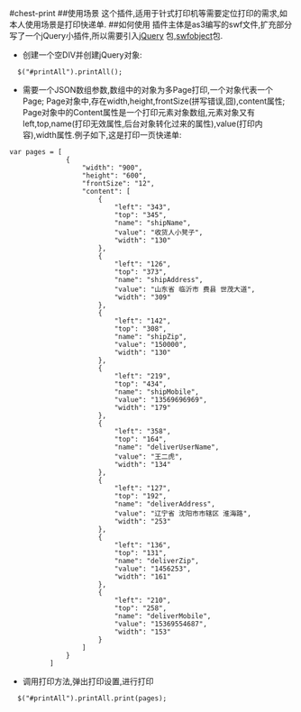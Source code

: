#chest-print
##使用场景
这个插件,适用于针式打印机等需要定位打印的需求,如本人使用场景是打印快递单.
##如何使用
插件主体是as3编写的swf文件,扩充部分写了一个jQuery小插件,所以需要引入[jQuery][] 包,[swfobject][]包.  

- 创建一个空DIV并创建jQuery对象:
```
  $("#printAll").printAll();
```
- 需要一个JSON数组参数,数组中的对象为多Page打印,一个对象代表一个Page;
Page对象中,存在width,height,frontSize(拼写错误,囧),content属性;
Page对象中的Content属性是一个打印元素对象数组,元素对象又有left,top,name(打印无效属性,后台对象转化过来的属性),value(打印内容),width属性.例子如下,这是打印一页快递单:
```
var pages = [
              {
                  "width": "900",
                  "height": "600",
                  "frontSize": "12",
                  "content": [
                      {
                          "left": "343",
                          "top": "345",
                          "name": "shipName",
                          "value": "收货人小凳子",
                          "width": "130"
                      },
                      {
                          "left": "126",
                          "top": "373",
                          "name": "shipAddress",
                          "value": "山东省 临沂市 费县 世茂大道",
                          "width": "309"
                      },
                      {
                          "left": "142",
                          "top": "308",
                          "name": "shipZip",
                          "value": "150000",
                          "width": "130"
                      },
                      {
                          "left": "219",
                          "top": "434",
                          "name": "shipMobile",
                          "value": "13569696969",
                          "width": "179"
                      },
                      {
                          "left": "358",
                          "top": "164",
                          "name": "deliverUserName",
                          "value": "王二虎",
                          "width": "134"
                      },
                      {
                          "left": "127",
                          "top": "192",
                          "name": "deliverAddress",
                          "value": "辽宁省 沈阳市市辖区 淮海路",
                          "width": "253"
                      },
                      {
                          "left": "136",
                          "top": "131",
                          "name": "deliverZip",
                          "value": "1456253",
                          "width": "161"
                      },
                      {
                          "left": "210",
                          "top": "258",
                          "name": "deliverMobile",
                          "value": "15369554687",
                          "width": "153"
                      }
                  ]
              }
          ]
```
- 调用打印方法,弹出打印设置,进行打印
```
  $("#printAll").printAll.print(pages);
```


   [jQuery]: http://jquery.com/
   [swfobject]: http://jquery.thewikies.com/swfobject/
